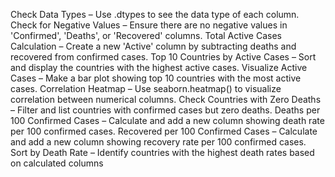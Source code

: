Check Data Types – Use .dtypes to see the data type of each column.
Check for Negative Values – Ensure there are no negative values in 'Confirmed', 'Deaths', or 'Recovered' columns.
Total Active Cases Calculation – Create a new 'Active' column by subtracting deaths and recovered from confirmed cases.
Top 10 Countries by Active Cases – Sort and display the countries with the highest active cases.
Visualize Active Cases – Make a bar plot showing top 10 countries with the most active cases.
Correlation Heatmap – Use seaborn.heatmap() to visualize correlation between numerical columns.
Check Countries with Zero Deaths – Filter and list countries with confirmed cases but zero deaths.
Deaths per 100 Confirmed Cases – Calculate and add a new column showing death rate per 100 confirmed cases.
Recovered per 100 Confirmed Cases – Calculate and add a new column showing recovery rate per 100 confirmed cases.
Sort by Death Rate – Identify countries with the highest death rates based on calculated columns
